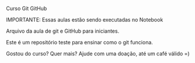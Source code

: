 Curso Git GitHub
 
IMPORTANTE: Essas aulas estão sendo executadas no Notebook

Arquivo da aula de git e GitHub para iniciantes.

Este é um repositório teste para ensinar como o git funciona.

Gostou do curso? Quer mais? Ajude com uma doação, até um café válido =)
 

